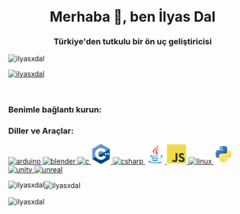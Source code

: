 <h1 align="center">Merhaba 👋, ben İlyas Dal</h1>
<h3 align="center">Türkiye'den tutkulu bir ön uç geliştiricisi</h3>

<p align="left"> <img src= "https://komarev.com/ghpvc/?username=ilyasxdal&label=Profile%20views&color=0e75b6&style=flat" alt = "ilyasxdal" /> </p>

<p align = "left"> <a href = "https: //github.com/ryo-ma/github-profile-trophy"><img src = "https://github-profile-trophy.vercel.app/?username=ilyasxdal" alt = "ilyasxdal" /></ a> </p>

<p align = "left"> <a href = "https://twitter.com/" target = "blank"><img src = "https://img.shields.io/twitter /follow/?logo=twitter&style=for-the-badge" alt="" /></a> </p>

<h3 align="left">Benimle bağlantı kurun:</h3>
<p align="left ">
</p>

<h3 align="left">Diller ve Araçlar:</h3>
<p align = "left"> <a href = "https://www.arduino.cc/" target = "_blank" rel = "noreferrer"> <img src = "https://cdn.worldvectorlogo.com/ logos/arduino-1.svg" alt = "arduino" width = "40" height = "40"/> </a> <a href = "https://www.blender.org/" target = "_blank" rel = "noreferrer"> <img src = "https://download.blender.org/branding/community/blender_community_badge_white.svg" alt = "blender" width = "40" height = "40"/> </a> <a href = "https://www.cprogramming.com/" target = "_blank" rel = "noreferrer"> <img src = "https://raw.githubusercontent.com/devicons/devicon/master/icons/ c/c-original.svg" alt = "c" genişlik = "40" yükseklik = "40"/> </a> <a href = "https://www.w3schools.com/cpp/" target = " _blank" rel = "noreferrer"> <img src = "https://raw.githubusercontent.com/devicons/devicon/master/icons/cplusplus/cplusplus-original.svg" alt = "cplusplus" width = "40" yükseklik ="40"/> </a> <a href = "https://www.w3schools.com/cs/" target = "_blank" rel = "noreferrer"> <img src = "https://raw. githubusercontent.com/devicons/devicon/master/icons/csharp/csharp-original.svg" alt = "csharp" width = "40" height = "40"/> </a> <a href = "https:// www.java.com" target = "_blank" rel = "noreferrer"> <img src = "https://raw.githubusercontent.com/devicons/devicon/master/icons/java/java-original.svg" alt= "java" width = "40" height = "40"/> </a> <a href = "https://developer.mozilla.org/en-US/docs/Web/JavaScript" target = "_blank" rel ="noreferrer"> <img src = "https://raw.githubusercontent.com/devicons/devicon/master/icons/javascript/javascript-original.svg" alt = "javascript" width = "40" height = "40 "/> </a> <a href = "https://www.linux.org/" target = "_blank" rel = "noreferrer"> <img src = "https://raw.githubusercontent.com/devicons /devicon/master/icons/linux/linux-original.svg" alt = "linux" width = "40" height = "40"/> </a> <a href = "https://www.python.org " target = "_blank" rel = "noreferrer"> <img src = "https://raw.githubusercontent.com/devicons/devicon/master/icons/python/python-original.svg" alt = "python" width = "40" height = "40"/> </a> <a href = "https://unity.com/" target = "_blank" rel = "noreferrer"> <img src = "https://www.vectorlogo.zone/logos/unity3d/unity3d-icon.svg" alt = "unity" width = "40" height = "40"/> </a> <a href = "https ://unrealengine.com/" target = "_blank" rel = "noreferrer"> <img src = "https://raw.githubusercontent.com/kenangundogan/fontisto/036b7eca71aab1bef8e6a0518f7329f13ed62f6b/icons/svg/brand/unreal-engine. svg" alt = "unreal" width = "40" height = "40"/> </a> </p>

<p><img align = "left" src = "https://github-readme-stats. vercel.app/api/top-langs?username=ilyasxdal&show_icons=true&locale=tr&layout=compact" alt="ilyasxdal" /></p>

<p> <img align = "center" src = "https://github-readme-stats.vercel.app/api?username=ilyasxdal&show_icons=true&locale=en" alt = "ilyasxdal" /></p>

<p><img align = "center" src = "https://github-readme-streak-stats.herokuapp.com/?user=ilyasxdal&" alt = "ilyasxdal" /></p>
